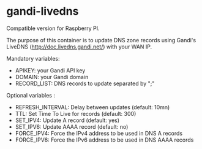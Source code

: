 # gandi-livedns

Compatible version for Raspberry PI.

The purpose of this container is to update DNS zone records using Gandi's LiveDNS (http://doc.livedns.gandi.net/) with your WAN IP.

Mandatory variables:
* APIKEY: your Gandi API key
* DOMAIN: your Gandi domain
* RECORD_LIST: DNS records to update separated by ";"

Optional variables :
* REFRESH_INTERVAL: Delay between updates (default: 10mn)
* TTL: Set Time To Live for records (default: 300)
* SET_IPV4: Update A record (default: yes)
* SET_IPV6: Update AAAA record (default: no)
* FORCE_IPV4: Force the IPv4 address to be used in DNS A records
* FORCE_IPV6: Force the IPv6 address to be used in DNS AAAA records
